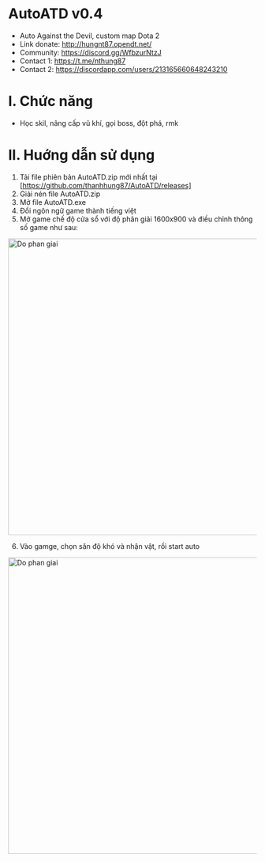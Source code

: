 # AutoATD v0.4
- Auto Against the Devil, custom map Dota 2
- Link donate: http://hungnt87.opendt.net/
- Community: https://discord.gg/WfbzurNtzJ
- Contact 1: https://t.me/nthung87 
- Contact  2: https://discordapp.com/users/213165660648243210
# I. Chức năng
- Học skil, nâng cấp vũ khí, gọi boss, đột phá, rmk
# II. Huớng dẫn sử dụng
1. Tải file phiên bản AutoATD.zip mới nhất tại [https://github.com/thanhhung87/AutoATD/releases]
2. Giải nén file AutoATD.zip
3. Mở file AutoATD.exe
4. Đổi ngôn ngữ game thành tiếng việt
5. Mở game  chế độ cửa sổ với độ phân giải 1600x900 và điều chỉnh thông số game như sau:

<img src="https://github.com/thanhhung87/AutoATD/assets/157620249/e795a45e-39d7-41d6-b7ca-52bb65535f81" width="600" alt="Do phan giai" />

6. Vào gamge, chọn săn độ khó và nhận vật, rồi start auto

<img src="https://github.com/thanhhung87/AutoATD/assets/157620249/2a71101b-77d6-424a-bd8c-7f8f6a54eb43" width="600" alt="Do phan giai" />
